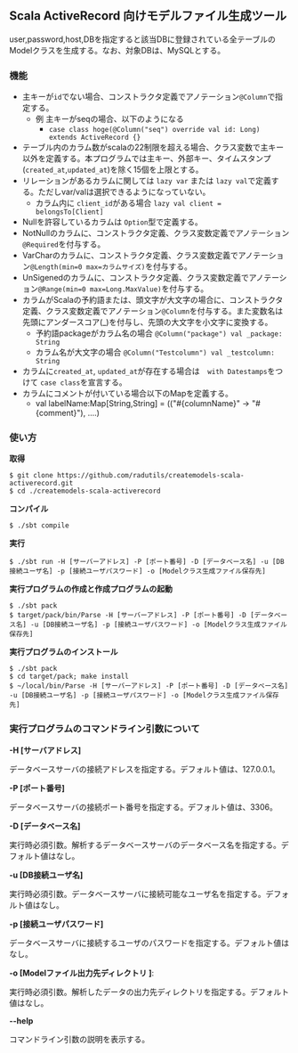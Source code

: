 ## Scala ActiveRecord 向けモデルファイル生成ツール

user,password,host,DBを指定すると該当DBに登録されている全テーブルのModelクラスを生成する。なお、対象DBは、MySQLとする。



### 機能

- 主キーが`id`でない場合、コンストラクタ定義でアノテーション`@Column`で指定する。
  - 例 主キーがseqの場合、以下のようになる
    - `case class hoge(@Column("seq") override val id: Long) extends ActiveRecord {}`
- テーブル内のカラム数がscalaの22制限を超える場合、クラス変数で主キー以外を定義する。本プログラムでは主キー、外部キー、タイムスタンプ(`created_at`,`updated_at`)を除く15個を上限とする。
- リレーションがあるカラムに関しては `lazy var` または `lazy val`で定義する。ただしvar/valは選択できるようになっていない。
  - カラム内に `client_id`がある場合 `lazy val client = belongsTo[Client]`
- Nullを許容しているカラムは `Option`型で定義する。
- NotNullのカラムに、コンストラクタ定義、クラス変数定義でアノテーション`@Required`を付与する。
- VarCharのカラムに、コンストラクタ定義、クラス変数定義でアノテーション`@Length(min=0 max=カラムサイズ)`を付与する。
- UnSigenedのカラムに、コンストラクタ定義、クラス変数定義でアノテーション`@Range(min=0 max=Long.MaxValue)`を付与する。
- カラムがScalaの予約語または、頭文字が大文字の場合に、コンストラクタ定義、クラス変数定義でアノテーション`@Column`を付与する。また変数名は先頭にアンダースコア(_)を付与し、先頭の大文字を小文字に変換する。
  - 予約語packageがカラム名の場合 `@Column("package") val _package: String`
  - カラム名が大文字の場合 `@Column("Testcolumn") val _testcolumn: String`
- カラムに`created_at`, `updated_at`が存在する場合は　`with Datestamps`をつけて `case class`を宣言する。
- カラムにコメントが付いている場合以下のMapを定義する。
  - val  labelName:Map[String,String] = (("#{columnName}" -> "#{comment}"), ....)



### 使い方

**取得**

    $ git clone https://github.com/radutils/createmodels-scala-activerecord.git
    $ cd ./createmodels-scala-activerecord

**コンパイル**

    $ ./sbt compile

**実行**

    $ ./sbt run -H [サーバーアドレス] -P [ポート番号] -D [データベース名] -u [DB接続ユーザ名] -p [接続ユーザパスワード] -o [Modelクラス生成ファイル保存先]

**実行プログラムの作成と作成プログラムの起動**

    $ ./sbt pack
    $ target/pack/bin/Parse -H [サーバーアドレス] -P [ポート番号] -D [データベース名] -u [DB接続ユーザ名] -p [接続ユーザパスワード] -o [Modelクラス生成ファイル保存先]

**実行プログラムのインストール**

    $ ./sbt pack
    $ cd target/pack; make install
    $ ~/local/bin/Parse -H [サーバーアドレス] -P [ポート番号] -D [データベース名] -u [DB接続ユーザ名] -p [接続ユーザパスワード] -o [Modelクラス生成ファイル保存先]



### 実行プログラムのコマンドライン引数について

**-H [サーバアドレス]**

データベースサーバの接続アドレスを指定する。デフォルト値は、127.0.0.1。

**-P [ポート番号]**

データベースサーバの接続ポート番号を指定する。デフォルト値は、3306。

**-D [データベース名]**

実行時必須引数。解析するデータベースサーバのデータベース名を指定する。デフォルト値はなし。

**-u [DB接続ユーザ名]**
       
実行時必須引数。データベースサーバに接続可能なユーザ名を指定する。デフォルト値はなし。

**-p [接続ユーザパスワード]**

データベースサーバに接続するユーザのパスワードを指定する。デフォルト値はなし。
       
**-o [Modelファイル出力先ディレクトリ ]**:

実行時必須引数。解析したデータの出力先ディレクトリを指定する。デフォルト値はなし。
       
**--help**

コマンドライン引数の説明を表示する。

